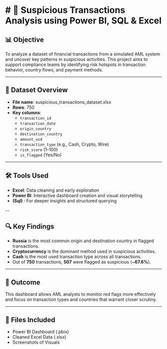 # # 💼 Suspicious Transactions Analysis using Power BI, SQL & Excel

## 📊 Objective

To analyze a dataset of financial transactions from a simulated AML system and uncover key patterns in suspicious activities. This project aims to support compliance teams by identifying risk hotspots in transaction behavior, country flows, and payment methods.

---

## 🧾 Dataset Overview

- **File name**: suspicious_transactions_dataset.xlsx
- **Rows**: 750
- **Key columns**:
  - `transaction_id`
  - `transaction_date`
  - `origin_country`
  - `destination_country`
  - `amount_usd`
  - `transaction_type` (e.g., Cash, Crypto, Wire)
  - `risk_score` (1–100)
  - `is_flagged` (Yes/No)

---

## 🛠 Tools Used

- **Excel**: Data cleaning and early exploration
- **Power BI**: Interactive dashboard creation and visual storytelling
- **(Sql)** : For deeper insights and structured querying

--

## 🔍 Key Findings

- **Russia** is the most common origin and destination country in flagged transactions.
- **Cryptocurrency** is the dominant method used in suspicious activities.
- **Cash** is the most used transaction type across all transactions.
- Out of **750** transactions, **507** were flagged as suspicious (~**67.6%**).

---

## 📌 Outcome

This dashboard allows AML analysts to monitor red flags more effectively and focus on transaction types and countries that warrant closer scrutiny.

---

## 📁 Files Included

- Power BI Dashboard (.pbix)
- Cleaned Excel Data (.xlsx)
- Screenshots of Visuals
